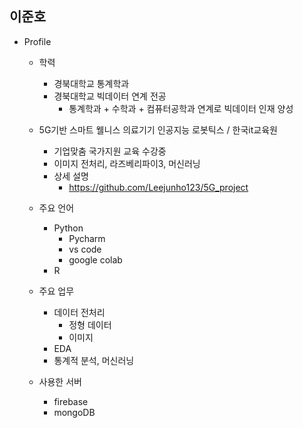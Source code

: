 ## 이준호
- Profile
    + 학력
        + 경북대학교 통계학과
        + 경북대학교 빅데이터 연계 전공
            + 통계학과 + 수학과 + 컴퓨터공학과 연계로 빅데이터 인재 양성
    
    + 5G기반 스마트 웰니스 의료기기 인공지능 로봇틱스 / 한국it교육원
        + 기업맞춤 국가지원 교육 수강중
        + 이미지 전처리, 라즈베리파이3, 머신러닝
        + 상세 설명
            + https://github.com/Leejunho123/5G_project

    + 주요 언어
        + Python
            + Pycharm
            + vs code
            + google colab
        + R
    
    + 주요 업무
        + 데이터 전처리
            + 정형 데이터
            + 이미지
        + EDA
        + 통계적 분석, 머신러닝

    + 사용한 서버
        + firebase
        + mongoDB


<!--
**Leejunho123/Leejunho123** is a ✨ _special_ ✨ repository because its `README.md` (this file) appears on your GitHub profile.

Here are some ideas to get you started:

- 🔭 I’m currently working on ...
- 🌱 I’m currently learning ...
- 👯 I’m looking to collaborate on ...
- 🤔 I’m looking for help with ...
- 💬 Ask me about ...
- 📫 How to reach me: ...
- 😄 Pronouns: ...
- ⚡ Fun fact: ...
-->
